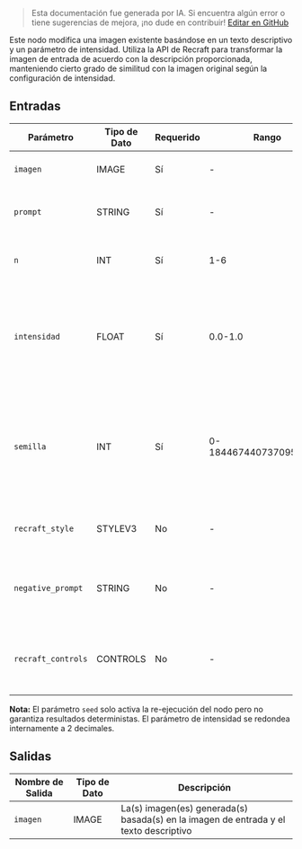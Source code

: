 > Esta documentación fue generada por IA. Si encuentra algún error o tiene sugerencias de mejora, ¡no dude en contribuir! [Editar en GitHub](https://github.com/Comfy-Org/embedded-docs/blob/main/comfyui_embedded_docs/docs/RecraftImageToImageNode/es.md)

Este nodo modifica una imagen existente basándose en un texto descriptivo y un parámetro de intensidad. Utiliza la API de Recraft para transformar la imagen de entrada de acuerdo con la descripción proporcionada, manteniendo cierto grado de similitud con la imagen original según la configuración de intensidad.

## Entradas

| Parámetro | Tipo de Dato | Requerido | Rango | Descripción |
|-----------|-----------|----------|-------|-------------|
| `imagen` | IMAGE | Sí | - | La imagen de entrada que será modificada |
| `prompt` | STRING | Sí | - | Texto descriptivo para la generación de la imagen (valor por defecto: "") |
| `n` | INT | Sí | 1-6 | El número de imágenes a generar (valor por defecto: 1) |
| `intensidad` | FLOAT | Sí | 0.0-1.0 | Define la diferencia con la imagen original, debe estar en [0, 1], donde 0 significa casi idéntica y 1 significa similitud mínima (valor por defecto: 0.5) |
| `semilla` | INT | Sí | 0-18446744073709551615 | Semilla para determinar si el nodo debe volver a ejecutarse; los resultados reales son no deterministas independientemente de la semilla (valor por defecto: 0) |
| `recraft_style` | STYLEV3 | No | - | Selección opcional de estilo para la generación de la imagen |
| `negative_prompt` | STRING | No | - | Una descripción de texto opcional de elementos no deseados en una imagen (valor por defecto: "") |
| `recraft_controls` | CONTROLS | No | - | Controles adicionales opcionales sobre la generación a través del nodo Recraft Controls |

**Nota:** El parámetro `seed` solo activa la re-ejecución del nodo pero no garantiza resultados deterministas. El parámetro de intensidad se redondea internamente a 2 decimales.

## Salidas

| Nombre de Salida | Tipo de Dato | Descripción |
|-------------|-----------|-------------|
| `imagen` | IMAGE | La(s) imagen(es) generada(s) basada(s) en la imagen de entrada y el texto descriptivo |
